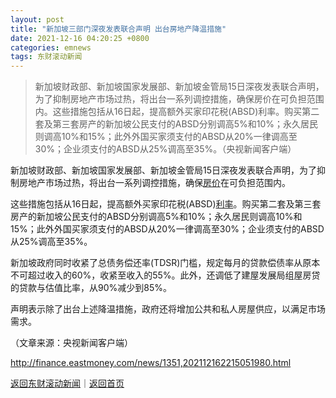 ```yaml
---
layout: post
title: "新加坡三部门深夜发表联合声明 出台房地产降温措施"
date: 2021-12-16 04:20:25 +0800
categories: emnews
tags: 东财滚动新闻
---
```

> 新加坡财政部、新加坡国家发展部、新加坡金管局15日深夜发表联合声明，为了抑制房地产市场过热，将出台一系列调控措施，确保房价在可负担范围内。这些措施包括从16日起，提高额外买家印花税(ABSD)利率。购买第二套及第三套房产的新加坡公民支付的ABSD分别调高5%和10%；永久居民则调高10%和15%；此外外国买家须支付的ABSD从20%一律调高至30%；企业须支付的ABSD从25%调高至35%。（央视新闻客户端）

<p>新加坡财政部、新加坡国家发展部、新加坡金管局15日深夜发表联合声明，为了抑制房地产市场过热，将出台一系列调控措施，确保<span id="Info.3325"><a href="http://data.eastmoney.com/cjsj/newhouse.html" class="infokey">房价</a></span>在可负担范围内。</p><p>这些措施包括从16日起，提高额外买家印花税(ABSD)<span id="Info.344"><a href="http://data.eastmoney.com/cjsj/yhll.html" class="infokey">利率</a></span>。购买第二套及第三套房产的新加坡公民支付的ABSD分别调高5%和10%；永久居民则调高10%和15%；此外外国买家须支付的ABSD从20%一律调高至30%；企业须支付的ABSD从25%调高至35%。</p><p>新加坡政府同时收紧了总债务偿还率(TDSR)门槛，规定每月的贷款偿债率从原本不可超过收入的60%，收紧至收入的55%。此外，还调低了建屋发展局组屋房贷的贷款与估值比率，从90%减少到85%。</p><p>声明表示除了出台上述降温措施，政府还将增加公共和私人房屋供应，以满足市场需求。</p><p class="em_media">（文章来源：央视新闻客户端）</p>

<http://finance.eastmoney.com/news/1351,202112162215051980.html>

[返回东财滚动新闻](//finews.withounder.com/emnews/)｜[返回首页](//finews.withounder.com/)